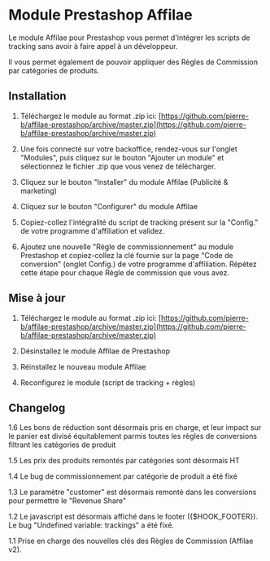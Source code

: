 Module Prestashop Affilae
================================

Le module Affilae pour Prestashop vous permet d'intégrer les scripts de tracking sans avoir à faire appel à un développeur.

Il vous permet également de pouvoir appliquer des Règles de Commission par catégories de produits.


Installation
-------------------------

1.  Téléchargez le module au format .zip ici: [https://github.com/pierre-b/affilae-prestashop/archive/master.zip](https://github.com/pierre-b/affilae-prestashop/archive/master.zip)

2.  Une fois connecté sur votre backoffice, rendez-vous sur l'onglet "Modules", 
    puis cliquez sur le bouton "Ajouter un module" et sélectionnez le fichier .zip 
    que vous venez de télécharger.

3.  Cliquez sur le bouton "Installer" du module Affilae (Publicité & marketing)

4.  Cliquez sur le bouton "Configurer" du module Affilae

5.  Copiez-collez l'intégralité du script de tracking présent sur la "Config." 
    de votre programme d'affiliation et validez.

6.  Ajoutez une nouvelle "Règle de commissionnement" au module Prestashop 
    et copiez-collez la clé fournie sur la page "Code de conversion" 
    (onglet Config.) de votre programme d'affiliation.
    Répétez cette étape pour chaque Règle de commission que vous avez.


Mise à jour
-------------------------
1.  Téléchargez le module au format .zip ici: [https://github.com/pierre-b/affilae-prestashop/archive/master.zip](https://github.com/pierre-b/affilae-prestashop/archive/master.zip)

2.  Désinstallez le module Affilae de Prestashop

3.  Réinstallez le nouveau module Affilae

4.  Reconfigurez le module (script de tracking + règles)


Changelog
-------------------------

1.6  Les bons de réduction sont désormais pris en charge, et leur impact sur le panier est divisé équitablement parmis toutes les règles de conversions filtrant les catégories de produit

1.5  Les prix des produits remontés par catégories sont désormais HT

1.4  Le bug de commissionnement par catégorie de produit a été fixé

1.3  Le paramètre "customer" est désormais remonté dans les conversions pour permettre le "Revenue Share"

1.2  Le javascript est désormais affiché dans le footer ({$HOOK_FOOTER}).
     Le bug "Undefined variable: trackings" a été fixé.

1.1  Prise en charge des nouvelles clés des Règles de Commission (Affilae v2).
